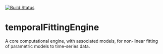 [![Build Status](http://50.112.42.141/buildStatus/icon?job=temporalFittingEngine)](http://50.112.42.141/job/temporalFittingEngine/)

# temporalFittingEngine
A core computational engine, with associated models, for non-linear fitting of parametric models to time-series data.
 
